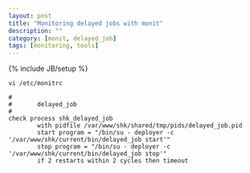 ```yaml
---
layout: post
title: "Monitoring delayed jobs with monit"
description: ""
category: [monit, delayed_job]
tags: [monitoring, tools]
---
```

{% include JB/setup %}

    vi /etc/monitrc

    #
    #       delayed_job
    #
    check process shk_delayed_job
            with pidfile /var/www/shk/shared/tmp/pids/delayed_job.pid
            start program = "/bin/su - deployer -c '/var/www/shk/current/bin/delayed_job start'"
            stop program = "/bin/su - deployer -c '/var/www/shk/current/bin/delayed_job stop'"
            if 2 restarts within 2 cycles then timeout
